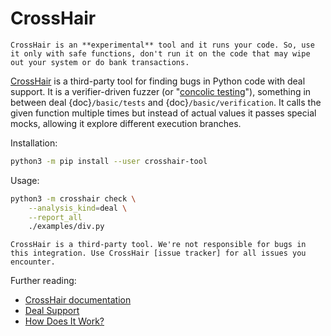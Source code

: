 # CrossHair

```{warning}
CrossHair is an **experimental** tool and it runs your code. So, use it only with safe functions, don't run it on the code that may wipe out your system or do bank transactions.
```

[CrossHair](https://github.com/pschanely/CrossHair) is a third-party tool for finding bugs in Python code with deal support. It is a verifier-driven fuzzer (or "[concolic testing]"), something in between deal {doc}`/basic/tests` and {doc}`/basic/verification`. It calls the given function multiple times but instead of actual values it passes special mocks, allowing it explore different execution branches.

Installation:

```bash
python3 -m pip install --user crosshair-tool
```

Usage:

```bash
python3 -m crosshair check \
    --analysis_kind=deal \
    --report_all
    ./examples/div.py
```

```{note}
CrossHair is a third-party tool. We're not responsible for bugs in this integration. Use CrossHair [issue tracker] for all issues you encounter.
```

Further reading:

+ [CrossHair documentation](https://crosshair.readthedocs.io/en/latest/introduction.html)
+ [Deal Support](https://crosshair.readthedocs.io/en/latest/kinds_of_contracts.html#deal-support)
+ [How Does It Work?](https://crosshair.readthedocs.io/en/latest/how_does_it_work.html)

[issue tracker]: https://github.com/pschanely/CrossHair/issues
[concolic testing]: https://en.wikipedia.org/wiki/Concolic_testing
